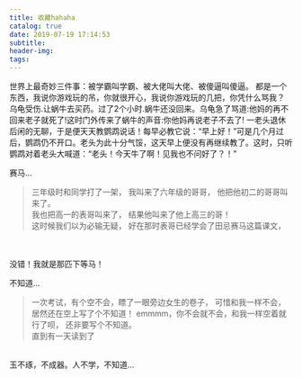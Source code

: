 ```yaml
---
title: 收藏hahaha
catalog: true
date: 2019-07-19 17:14:53
subtitle:
header-img:
tags:
---
```


世界上最奇妙三件事：被学霸叫学霸、被大佬叫大佬、被傻逼叫傻逼。
都是一个东西，我说你游戏玩的吊，你就很开心，我说你游戏玩的几把，你凭什么骂我？
乌龟受伤.让蜗牛去买药。过了2个小时.蜗牛还没回来。乌龟急了骂道:他妈的再不回来老子就死了!这时门外传来了蜗牛的声音:你他妈再说老子不去了!
一老头退休后闲的无聊，于是便天天教鹦鹉说话！每早必教它说：“早上好！”可是几个月过后，鹦鹉仍不开口。老头为此十分气馁，这天早上便没有再继续教了。这时，只听鹦鹉对着老头大喊道：“老头！今天牛了啊！见我也不问好了？！”

赛马...
> 三年级时和同学打了一架，
我叫来了六年级的哥哥，
他把他初二的哥哥叫来了。<br />
我也把高一的表哥叫来了，
结果他叫来了他上高三的哥！<br />
这时候我们以为必输无疑，
好在那时表哥已经学会了田忌赛马这篇课文，
<br />
<br />
没错！我就是那匹下等马！

不知道...
> 一次考试，有个空不会，瞟了一眼旁边女生的卷子，
可惜和我一样不会，居然还在空上写了个不知道！
emmmm，你不会就不会，和我一样空着就行了呗，
还非要写个不知道。<br />
直到有一天读到了
<br />
玉不琢，不成器。人不学，不知道...

<span style="display:none">
    一箱情愿

    一天一个黑人哥们走在马路上high的不行:"你日我的妹妹，你日我的妈，你日我的爱人，日我的全家....."
    我现在就想知道什么歌这么鬼畜
    ..."你是我的玫瑰，你是我的花，你是我的爱人，是我的牵挂"

    发现拜拜这两个字好像四个烤串

    回到家，儿子和老婆都没睡。
    儿子：“老爸过来！”我刚要过去，老婆道：“老公过来！”
    我对儿子说：“你妈也在喊我，她是我老婆，你是我儿子，我到底该去谁那边？”
    儿子沉思片刻，一脸严肃，道：“你应该清楚自己姓什么！”
</span>
